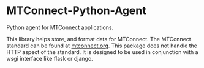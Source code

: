 # MTConnect-Python-Agent
Python agent for MTConnect applications.

This library helps store, and format data for MTConnect. The 
MTConnect standard can be found at [mtconnect.org](https://www.mtconnect.org).
This package does not handle the HTTP aspect of the standard.
It is designed to be used in conjunction with a wsgi interface like
flask or django.